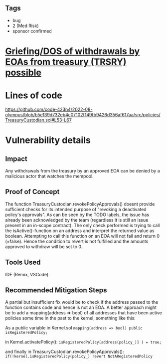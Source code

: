## Tags

- bug
- 2 (Med Risk)
- sponsor confirmed

# [Griefing/DOS of withdrawals by EOAs from treasury (TRSRY) possible](https://github.com/code-423n4/2022-08-olympus-findings/issues/317) 

# Lines of code

https://github.com/code-423n4/2022-08-olympus/blob/b5e139d732eb4c07102f149fb9426d356af617aa/src/policies/TreasuryCustodian.sol#L53-L67


# Vulnerability details

## Impact
Any withdrawals from the treasury by an approved EOA can be denied by a malicious actor that watches the mempool.

## Proof of Concept
The function TreasuryCustodian.revokePolicyApprovals() doesnt provide sufficient checks for its intended purpose of "revoking a deactivated policy's approvals". As can be seen by the TODO labels, the issue has already been acknowledged by the team (regardless it is still an issue present in an in-scope contract). The only check performed is trying to call the isActive()-function on an address and interpret the returned value as boolean. Attempting to call this function on an EOA will not fail and return 0 (=false). Hence the condition to revert is not fulfilled and the amounts approved to withdraw will be set to 0. 

## Tools Used

IDE (Remix, VSCode)

## Recommended Mitigation Steps

A partial but insufficient fix would be to check if the address passed to the function contains code and hence is not an EOA. A better approach might be to add a mapping(address => bool) of all addresses that have been active policies some time in the past to the kernel, something like this:

As a public variable in Kernel.sol
`mapping(address => bool) public isRegisteredPolicy;`

in Kernel.activatePolicy():
`isRegisteredPolicy[address(policy_)] ) = true;`

and finally in TreasuryCustodian.revokePolicyApprovals():
`if(!kernel.isRegisteredPolicy(policy_) revert NotARegisteredPolicy`